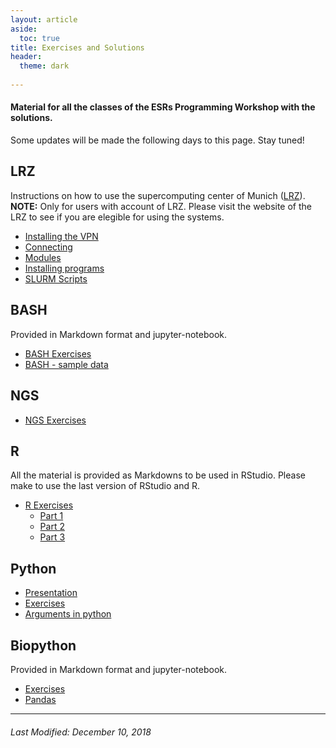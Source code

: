 ```yaml
---
layout: article
aside:
  toc: true
title: Exercises and Solutions
header:
  theme: dark
  
---
```


#### Material for all the classes of the ESRs Programming Workshop with the solutions. 
Some updates will be made the following days to this page. Stay tuned!  

## LRZ
Instructions on how to use the supercomputing center of Munich ([LRZ](https://www.lrz.de/)).    
**NOTE:** Only for users with account of LRZ. Please visit the website of the LRZ to see if you are elegible for using the systems.    

- [Installing the VPN](https://github.com/itn-ignite/ESRs-Programming-and-Bioinformatics-Workshop/blob/master/Workshop_material/LRZ/vpn.md)
- [Connecting](https://github.com/itn-ignite/ESRs-Programming-and-Bioinformatics-Workshop/blob/master/Workshop_material/LRZ/connect.md) 
- [Modules](https://github.com/itn-ignite/ESRs-Programming-and-Bioinformatics-Workshop/blob/master/Workshop_material/LRZ/modules.md)
- [Installing programs](https://github.com/itn-ignite/ESRs-Programming-and-Bioinformatics-Workshop/blob/master/Workshop_material/LRZ/locally.md)
- [SLURM Scripts](https://github.com/itn-ignite/ESRs-Programming-and-Bioinformatics-Workshop/blob/master/Workshop_material/LRZ/example_scripts.md)


## BASH  
Provided in Markdown format and jupyter-notebook.  
- [BASH Exercises](https://github.com/itn-ignite/ESRs-Programming-and-Bioinformatics-Workshop/tree/master/Workshop_material/Bash_tutorial)  
- [BASH - sample data](https://github.com/itn-ignite/ESRs-Programming-and-Bioinformatics-Workshop/tree/master/Workshop_material/Bash_tutorial/ignite_workshop)  

## NGS  
- [NGS Exercises](https://github.com/itn-ignite/ESRs-Programming-and-Bioinformatics-Workshop/tree/master/Workshop_material/Assembly%20)   
  

## R  
All the material is provided as Markdowns to be used in RStudio. Please make to use the last version of RStudio and R.  
- [R Exercises](https://github.com/itn-ignite/ESRs-Programming-and-Bioinformatics-Workshop/tree/master/Workshop_material/R_workshop)   
  - [Part 1](https://github.com/itn-ignite/ESRs-Programming-and-Bioinformatics-Workshop/tree/master/Workshop_material/R_workshop/Part1)
  - [Part 2](https://github.com/itn-ignite/ESRs-Programming-and-Bioinformatics-Workshop/tree/master/Workshop_material/R_workshop/Part_2)
  - [Part 3](https://github.com/itn-ignite/ESRs-Programming-and-Bioinformatics-Workshop/tree/master/Workshop_material/R_workshop/Part_3)

## Python  
- [Presentation](https://github.com/itn-ignite/ESRs-Programming-and-Bioinformatics-Workshop/tree/master/Workshop_material/DataStucts_Algo)
- [Exercises](https://github.com/itn-ignite/ESRs-Programming-and-Bioinformatics-Workshop/tree/master/Workshop_material/Python/examples)  
- [Arguments in python](https://github.com/itn-ignite/ESRs-Programming-and-Bioinformatics-Workshop/tree/master/Workshop_material/Passing_arguments_in_Python)


## Biopython 
Provided in Markdown format and jupyter-notebook.   
- [Exercises](https://github.com/itn-ignite/ESRs-Programming-and-Bioinformatics-Workshop/tree/master/Workshop_material/Biopython)
- [Pandas](https://github.com/itn-ignite/ESRs-Programming-and-Bioinformatics-Workshop/tree/master/Workshop_material/Pandas)

  
---
###### Last Modified: December 10, 2018  
